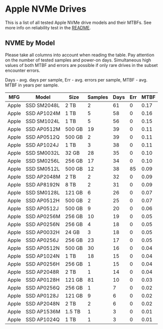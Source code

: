 Apple NVMe Drives
=================

This is a list of all tested Apple NVMe drive models and their MTBFs. See more
info on reliability test in the [README](https://github.com/linuxhw/SMART).

NVME by Model
------------

Please take all columns into account when reading the table. Pay attention on the
number of tested samples and power-on days. Simultaneous high values of both MTBF
and errors are possible if only rare drives in the subset encounter errors.

Days - avg. days per sample,
Err  - avg. errors per sample,
MTBF - avg. MTBF in years per sample.

| MFG       | Model              | Size   | Samples | Days  | Err   | MTBF |
|-----------|--------------------|--------|---------|-------|-------|------|
| Apple     | SSD SM2048L        | 2 TB   | 2       | 61    | 0     | 0.17   |
| Apple     | SSD AP1024M        | 1 TB   | 5       | 58    | 0     | 0.16   |
| Apple     | SSD SM1024L        | 1 TB   | 5       | 56    | 0     | 0.15   |
| Apple     | SSD AP0512M        | 500 GB | 19      | 39    | 0     | 0.11   |
| Apple     | SSD AP0512Q        | 500 GB | 2       | 39    | 0     | 0.11   |
| Apple     | SSD AP1024J        | 1 TB   | 3       | 38    | 0     | 0.11   |
| Apple     | SSD SM0032L        | 32 GB  | 28      | 35    | 0     | 0.10   |
| Apple     | SSD SM0256L        | 256 GB | 17      | 34    | 0     | 0.10   |
| Apple     | SSD SM0512L        | 500 GB | 12      | 38    | 85    | 0.09   |
| Apple     | SSD AP2048M        | 2 TB   | 2       | 32    | 0     | 0.09   |
| Apple     | SSD AP8192N        | 8 TB   | 2       | 31    | 0     | 0.09   |
| Apple     | SSD SM0128L        | 121 GB | 6       | 26    | 0     | 0.07   |
| Apple     | SSD AP0512H        | 500 GB | 2       | 25    | 0     | 0.07   |
| Apple     | SSD AP0512J        | 500 GB | 9       | 20    | 0     | 0.06   |
| Apple     | SSD AP0256M        | 256 GB | 10      | 19    | 0     | 0.05   |
| Apple     | SSD AP0256N        | 256 GB | 4       | 18    | 0     | 0.05   |
| Apple     | SSD AP0032H        | 24 GB  | 3       | 18    | 0     | 0.05   |
| Apple     | SSD AP0256J        | 256 GB | 23      | 17    | 0     | 0.05   |
| Apple     | SSD AP0512N        | 500 GB | 30      | 16    | 0     | 0.04   |
| Apple     | SSD AP1024N        | 1 TB   | 18      | 15    | 0     | 0.04   |
| Apple     | SSD AP0256H        | 256 GB | 1       | 15    | 0     | 0.04   |
| Apple     | SSD AP2048R        | 2 TB   | 1       | 14    | 0     | 0.04   |
| Apple     | SSD AP0128H        | 121 GB | 81      | 10    | 0     | 0.03   |
| Apple     | SSD AP0256Q        | 256 GB | 1       | 7     | 0     | 0.02   |
| Apple     | SSD AP0128J        | 121 GB | 9       | 6     | 0     | 0.02   |
| Apple     | SSD AP2048N        | 2 TB   | 2       | 6     | 0     | 0.02   |
| Apple     | SSD AP1536M        | 1.5 TB | 1       | 3     | 0     | 0.01   |
| Apple     | SSD AP1024Q        | 1 TB   | 1       | 3     | 0     | 0.01   |
